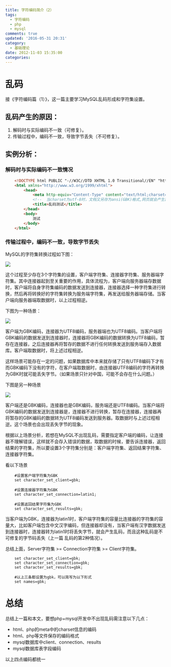 ```yaml
---
title: 字符编码简介（2）
tags:
  - 字符编码
  - php
  - mysql
comments: true
updated: '2016-05-31 20:31'
category:
  - 基础理论
date: 2012-11-03 15:35:00
categories:
---
```



# 乱码
 接《字符编码篇（1）》，这一篇主要学习MySQL乱码形成和字符集设置。
## 乱码产生的原因：

1. 解码时与实际编码不一致（可修复）。
2. 传输过程中，编码不一致，导致字节丢失（不可修复）。


## 实例分析：
### 解码时与实际编码不一致情况
```html
	<!DOCTYPE html PUBLIC "-//W3C//DTD XHTML 1.0 Transitional//EN" "http://www.w3.org/TR/xhtml1/DTD/xhtml1-transitional.dtd">
	<html xmlns="http://www.w3.org/1999/xhtml">
		<head>
			<meta http-equiv="Content-Type" content="text/html;charset=utf-8" />
			<!--  当charset为utf-8时，文档又另存为ansi(GBK)格式,网页就会产生乱码  -->
			<title>乱码测试</title>
		</head>
		<body>
			测试
		</body>
	</html>	
```

<!-- more -->

### 传输过程中，编码不一致，导致字节丢失

MySQL的字符集转换过程如下图：

![](http://i4.buimg.com/6bf790095fbfd6c9.png)

这个过程至少存在3个字符集的设置，客户端字符集、连接器字符集、服务器端字符集。其中连接器起到至关重要的作用，具体流程为，客户端向服务器端存数据时，客户端将自身字符集编码的数据发送到连接器，连接器选择一种字符集进行转换，然后再将转换好的字符集转换为服务端字符集，再发送给服务器端存储。当客户端向服务器端取数据时，以上过程相逆。

下图为一种场景：

![](http://i4.buimg.com/67c434c38ee3d18d.png)

客户端为GBK编码，连接器为UTF8编码，服务器端也为UTF8编码。当客户端将GBK编码的数据发送到连接器时，连接器将GBK编码的数据转换为UTF8编码，暂存在连接器，之后连接器再将暂存的数据不进行任何转换发送到服务端存入数据库。客户端取数据时，将上述过程相逆。

这样场景可能存在一定的问题，如果数据库中本来就存储了只有UTF8编码下才有而GBK编码下没有的字符，在客户端取数据时，由连接器UTF8编码的字符再转换为GBK时就可能丢失字节。（如果场景只针对中国，可能不会存在什么问题。）

 

下图是另一种场景

![](http://i4.buimg.com/1943cd1fedd611d1.png)

客户端还是GBK编码，连接器也是GBK编码，服务端还是UTF8编码。当客户端将GBK编码的数据发送到连接器是，连接器不进行转换，暂存在连接器，连接器再将暂存的GBK编码的数据转为UTF8编码发送到服务器。取数据时与上述过程相逆。这个场景也会出现丢失字节的现象。

 

根据以上场景分析，若想在MySQL不出现乱码，需要指定客户端的编码，让连接器不理解错误，这样就不会存入错误的数据，取数据的时候，要告诉连接器，返回结果的字符集，所以要设置3个字符集分别是：客户端字符集、返回结果字符集、连接器字符集。

看以下场景

```
	#设置客户端字符集为GBK
	set character_set_client=gbk;
	
	#设置连接器字符集为GBK
	set character_set_connection=latin1;
	
	#设置返回结果字符集为GBK
	set character_set_results=gbk;
```

当客户端为GBK，连接器为latin1时，客户端字符集的容量比连接器的字符集的容量大，比如客户端包含中文汉字编码，但连接器却没有，当客户端有汉字数据发送到连接器时，连接器转为latin1时将丢失字节，就会产生乱码，而且这种乱码是不可修复的字节码丢失（上一篇 乱码的第2种情况）。

总结上面，Server字符集 >= Connection字符集 >= Client字符集。


```
	set character_set_client=gbk;
	set character_set_connection=gbk;
	set character_set_results=gbk;

	#以上三条都设置为gbk，可以简写为以下形式
	set names=gbk;
```
   

# 总结
总结上一篇和本文，要想php+mysql开发中不出现乱码需注意以下几点：

* html、php的meta中的charset信息的编码
* html、php等文件保存的编码格式
* mysql数据库中client、connection、results
* mysql数据库表字段编码

以上四点编码都统一
